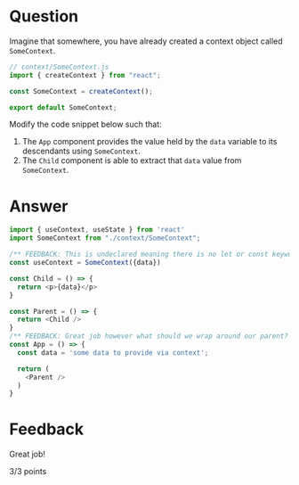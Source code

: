 # Question

Imagine that somewhere, you have already created a context object called `SomeContext`. 

```js
// context/SomeContext.js
import { createContext } from "react";

const SomeContext = createContext();

export default SomeContext;
```

Modify the code snippet below such that:
1. The `App` component provides the value held by the `data` variable to its descendants using `SomeContext`.
2. The `Child` component is able to extract that `data` value from `SomeContext`.


# Answer

```js
import { useContext, useState } from 'react'
import SomeContext from "./context/SomeContext";

/** FEEDBACK: This is undeclared meaning there is no let or const keyword and should this useContext be here? Check you project to see an example! */
const useContext = SomeContext({data})

const Child = () => {
  return <p>{data}</p>
}

const Parent = () => {
  return <Child />
}
/** FEEDBACK: Great job however what should we wrap around our parent? */
const App = () => {
  const data = 'some data to provide via context';

  return (
    <Parent />
  )
}
```


# Feedback

Great job!

3/3 points
